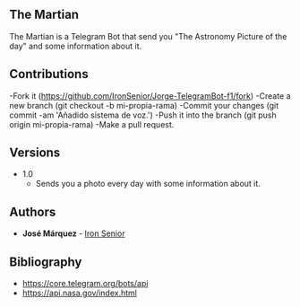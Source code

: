 ## The Martian

The Martian is a Telegram Bot that send you "The Astronomy Picture of the day" and some information about it.

## Contributions

-Fork it (https://github.com/IronSenior/Jorge-TelegramBot-f1/fork)
-Create a new branch (git checkout -b mi-propia-rama)
-Commit your changes (git commit -am 'Añadido sistema de voz.')
-Push it into the branch (git push origin mi-propia-rama)
-Make a pull request.

## Versions

* 1.0
	* Sends you a photo every day with some information about it.

## Authors

* **José Márquez** - [Iron Senior](https://github.com/IronSenior)


## Bibliography

* https://core.telegram.org/bots/api
* https://api.nasa.gov/index.html

